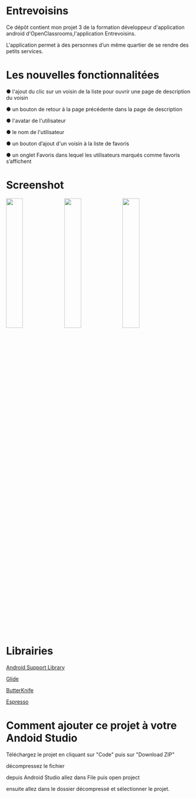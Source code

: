 # Entrevoisins

Ce dépôt contient mon projet 3 de la formation développeur d'application android d'OpenClassrooms,l'application Entrevoisins.

L'application permet à des personnes d’un même quartier de se rendre des petits services.

# Les nouvelles fonctionnalitées

● l'ajout du clic sur un voisin de la liste pour ouvrir une page de description du voisin

● un bouton de retour à la page précédente dans la page de description

● l'avatar de l'utilisateur

● le nom de l'utilisateur

● un bouton d’ajout d'un voisin à la liste de favoris

● un onglet Favoris dans lequel les utilisateurs marqués comme favoris s’affichent

# Screenshot

<img src="https://i.postimg.cc/bwJyFL0p/Screenshot-entrevoisin-071347.png" width="30%" height="30%">&ensp;<img src="https://i.postimg.cc/MKtZDgQ9/Screenshot-entrevoisin-071439.png" width="30%" height="30%">&ensp;<img src="https://i.postimg.cc/MpF6kRtR/Screenshot-entrevoisin-071617.png" width="30%" height="30%">

# Librairies

[Android Support Library](https://developer.android.com/topic/libraries/support-library/)

[Glide](https://github.com/bumptech/glide/)

[ButterKnife](https://jakewharton.github.io/butterknife/)

[Espresso](https://developer.android.com/training/testing/espresso)

# Comment ajouter ce projet à votre Andoid Studio

Téléchargez le projet en cliquant sur "Code" puis sur "Download ZIP"

décompressez le fichier

depuis Android Studio allez dans File puis open project

ensuite allez dans le dossier décompressé et sélectionner le projet.
